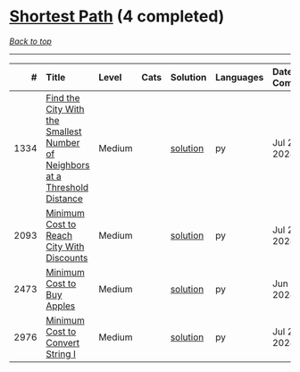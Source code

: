 # [Shortest Path](<https://leetcode.com/tag/Shortest-Path/>) (4 completed)

*[Back to top](<../../README.md>)*

------

|    # | Title                                                                                                                                                                                      | Level   | Cats   | Solution                                                                                               | Languages   | Date Complete   |
|-----:|:-------------------------------------------------------------------------------------------------------------------------------------------------------------------------------------------|:--------|:-------|:-------------------------------------------------------------------------------------------------------|:------------|:----------------|
| 1334 | [Find the City With the Smallest Number of Neighbors at a Threshold Distance](<https://leetcode.com/problems/find-the-city-with-the-smallest-number-of-neighbors-at-a-threshold-distance>) | Medium  |        | [solution](<../_1334. Find the City With the Smallest Number of Neighbors at a Threshold Distance.md>) | py          | Jul 26, 2024    |
| 2093 | [Minimum Cost to Reach City With Discounts](<https://leetcode.com/problems/minimum-cost-to-reach-city-with-discounts>)                                                                     | Medium  |        | [solution](<../_2093. Minimum Cost to Reach City With Discounts.md>)                                   | py          | Jul 23, 2024    |
| 2473 | [Minimum Cost to Buy Apples](<https://leetcode.com/problems/minimum-cost-to-buy-apples>)                                                                                                   | Medium  |        | [solution](<../_2473. Minimum Cost to Buy Apples.md>)                                                  | py          | Jun 29, 2024    |
| 2976 | [Minimum Cost to Convert String I](<https://leetcode.com/problems/minimum-cost-to-convert-string-i>)                                                                                       | Medium  |        | [solution](<../_2976. Minimum Cost to Convert String I.md>)                                            | py          | Jul 27, 2024    |